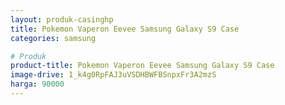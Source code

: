 ```yaml
---
layout: produk-casinghp
title: Pokemon Vaperon Eevee Samsung Galaxy S9 Case
categories: samsung

# Produk
product-title: Pokemon Vaperon Eevee Samsung Galaxy S9 Case
image-drive: 1_k4g0RpFAJ3uVSDHBWFBSnpxFr3A2mzS
harga: 90000
---
```


